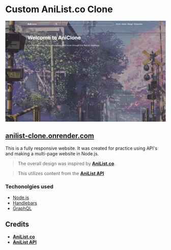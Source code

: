 # Custom AniList.co Clone
![Home page screenshot](/public/sceenshots/home-page.png)

## [anilist-clone.onrender.com](https://anilist-clone.onrender.com/)

This is a fully responsive website. It was created for practice using API's and 
making a multi-page website in Node.js.

> The overall design was inspired by **[AniList.co](https://anilist.co/)**.

> This utilizes content from the **[AniList API](https://github.com/AniList/ApiV2-GraphQL-Docs)**



### Techonolgies used
- [Node.js](https://nodejs.org/en)
- [Handlebars](https://handlebarsjs.com/guide/#what-is-handlebars)
- [GraphQL](https://graphql.org/learn/queries/)


## Credits
- **[AniList.co](https://anilist.co/)**
- **[AniList API](https://github.com/AniList/ApiV2-GraphQL-Docs)**
